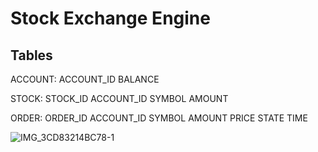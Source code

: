 # Stock Exchange Engine

## Tables
ACCOUNT: ACCOUNT_ID BALANCE

STOCK: STOCK_ID ACCOUNT_ID SYMBOL AMOUNT

ORDER: ORDER_ID ACCOUNT_ID SYMBOL AMOUNT PRICE STATE TIME

![IMG_3CD83214BC78-1](https://user-images.githubusercontent.com/88768257/227740167-b3db15d7-3f66-430e-a60c-b92877c4c058.jpeg)
